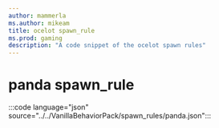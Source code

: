```yaml
---
author: mammerla
ms.author: mikeam
title: ocelot spawn_rule
ms.prod: gaming
description: "A code snippet of the ocelot spawn rules"
---
```


# panda spawn_rule

:::code language="json" source="../../VanillaBehaviorPack/spawn_rules/panda.json":::
